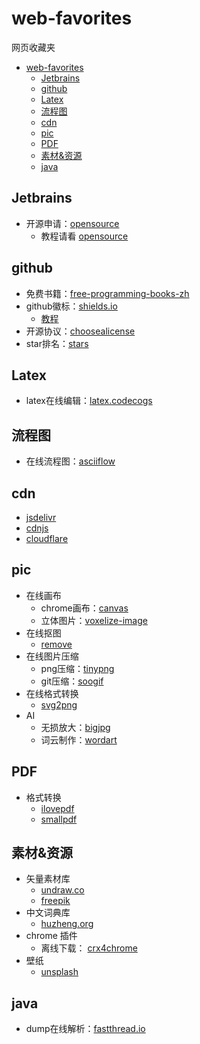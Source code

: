 # web-favorites
网页收藏夹

- [web-favorites](#web-favorites)
  - [Jetbrains](#jetbrains)
  - [github](#github)
  - [Latex](#latex)
  - [流程图](#流程图)
  - [cdn](#cdn)
  - [pic](#pic)
  - [PDF](#pdf)
  - [素材&资源](#素材资源)
  - [java](#java)
  
## Jetbrains

- 开源申请：[opensource](https://www.jetbrains.com/shop/eform/opensource?product=ALL) 
  - 教程请看 [opensource](jetbrains/opensource.md)

## github

- 免费书籍：[free-programming-books-zh](https://github.com/EbookFoundation/free-programming-books/blob/main/books/free-programming-books-zh.md)
- github徽标：[shields.io](https://shields.io/)
  - [教程](https://juejin.cn/post/6844903476498022414)
- 开源协议：[choosealicense](https://choosealicense.com/)
- star排名：[stars](https://github.com/search?q=stars:%3E1&s=stars&type=Repositories) 

## Latex

- latex在线编辑：[latex.codecogs](https://latex.codecogs.com/)

## 流程图

- 在线流程图：[asciiflow](https://asciiflow.com/#/)

## cdn

- [jsdelivr](https://www.jsdelivr.com/)
- [cdnjs](https://cdnjs.com/)
- [cloudflare](https://www.cloudflare.com/zh-cn/)

## pic

- 在线画布
  - chrome画布：[canvas](https://canvas.apps.chrome/)
  - 立体图片：[voxelize-image](https://pissang.github.io/voxelize-image/)
- 在线抠图
  - [remove](https://www.remove.bg/zh)
- 在线图片压缩
  - png压缩：[tinypng](https://tinypng.com/)
  - git压缩：[soogif](https://www.soogif.com/compress)
- 在线格式转换
  - [svg2png](https://svgtopng.com/zh/)
- AI
  - 无损放大：[bigjpg](https://bigjpg.com/zh)
  - 词云制作：[wordart](http://www.wordart.cc/)

## PDF

- 格式转换
  - [ilovepdf](https://www.ilovepdf.com/)
  - [smallpdf](https://smallpdf.com/)

## 素材&资源

- 矢量素材库
  - [undraw.co](https://undraw.co/)
  - [freepik](https://www.freepik.com)
- 中文词典库
  - [huzheng.org](http://download.huzheng.org/zh_CN/)
- chrome 插件
  - 离线下载： [crx4chrome](https://www.crx4chrome.com/)
- 壁纸
  - [unsplash](https://unsplash.com/wallpapers/desktop)

## java

- dump在线解析：[fastthread.io](https://fastthread.io/)